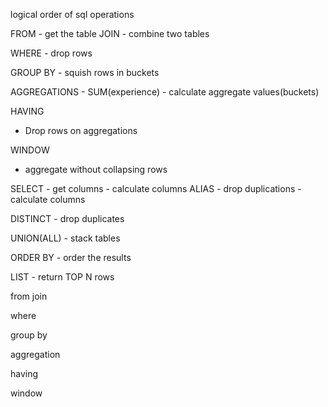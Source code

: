 logical order of sql operations


FROM - get the table
JOIN - combine two tables

WHERE - drop rows

GROUP BY - squish rows in buckets

AGGREGATIONS
    - SUM(experience)
    - calculate aggregate
    values(buckets)

HAVING
 - Drop rows on aggregations

WINDOW
- aggregate without collapsing rows

SELECT
    - get columns
    - calculate columns
ALIAS
    - drop duplications
    - calculate columns

DISTINCT
    - drop duplicates    

UNION(ALL)
    - stack tables

ORDER BY 
    - order the results

LIST
    - return TOP N rows



from
join

where

group by

aggregation

having

window